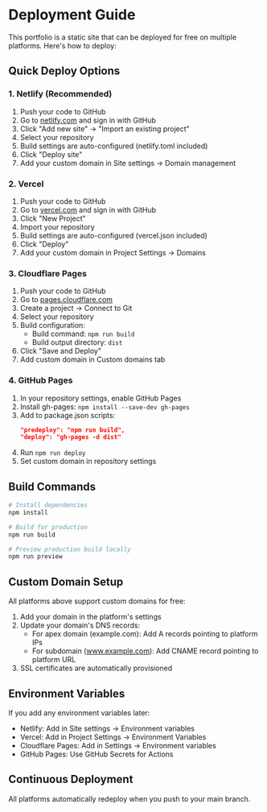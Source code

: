 # Deployment Guide

This portfolio is a static site that can be deployed for free on multiple platforms. Here's how to deploy:

## Quick Deploy Options

### 1. Netlify (Recommended)
1. Push your code to GitHub
2. Go to [netlify.com](https://netlify.com) and sign in with GitHub
3. Click "Add new site" → "Import an existing project"
4. Select your repository
5. Build settings are auto-configured (netlify.toml included)
6. Click "Deploy site"
7. Add your custom domain in Site settings → Domain management

### 2. Vercel
1. Push your code to GitHub
2. Go to [vercel.com](https://vercel.com) and sign in with GitHub
3. Click "New Project"
4. Import your repository
5. Build settings are auto-configured (vercel.json included)
6. Click "Deploy"
7. Add your custom domain in Project Settings → Domains

### 3. Cloudflare Pages
1. Push your code to GitHub
2. Go to [pages.cloudflare.com](https://pages.cloudflare.com)
3. Create a project → Connect to Git
4. Select your repository
5. Build configuration:
   - Build command: `npm run build`
   - Build output directory: `dist`
6. Click "Save and Deploy"
7. Add custom domain in Custom domains tab

### 4. GitHub Pages
1. In your repository settings, enable GitHub Pages
2. Install gh-pages: `npm install --save-dev gh-pages`
3. Add to package.json scripts:
   ```json
   "predeploy": "npm run build",
   "deploy": "gh-pages -d dist"
   ```
4. Run `npm run deploy`
5. Set custom domain in repository settings

## Build Commands

```bash
# Install dependencies
npm install

# Build for production
npm run build

# Preview production build locally
npm run preview
```

## Custom Domain Setup

All platforms above support custom domains for free:
1. Add your domain in the platform's settings
2. Update your domain's DNS records:
   - For apex domain (example.com): Add A records pointing to platform IPs
   - For subdomain (www.example.com): Add CNAME record pointing to platform URL
3. SSL certificates are automatically provisioned

## Environment Variables

If you add any environment variables later:
- Netlify: Add in Site settings → Environment variables
- Vercel: Add in Project Settings → Environment Variables
- Cloudflare Pages: Add in Settings → Environment variables
- GitHub Pages: Use GitHub Secrets for Actions

## Continuous Deployment

All platforms automatically redeploy when you push to your main branch.